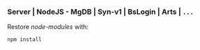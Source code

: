 ### Server | NodeJS - MgDB | Syn-v1 | BsLogin | Arts | `...`
Restore *node-modules* with:
```
npm install
```
